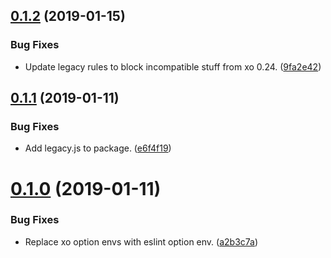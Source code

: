 ## [0.1.2](https://github.com/cfware/eslint-config-browser/compare/v0.1.1...v0.1.2) (2019-01-15)


### Bug Fixes

* Update legacy rules to block incompatible stuff from xo 0.24. ([9fa2e42](https://github.com/cfware/eslint-config-browser/commit/9fa2e42))



## [0.1.1](https://github.com/cfware/eslint-config-browser/compare/v0.1.0...v0.1.1) (2019-01-11)


### Bug Fixes

* Add legacy.js to package. ([e6f4f19](https://github.com/cfware/eslint-config-browser/commit/e6f4f19))



# [0.1.0](https://github.com/cfware/eslint-config-browser/compare/a2b3c7a...v0.1.0) (2019-01-11)


### Bug Fixes

* Replace xo option envs with eslint option env. ([a2b3c7a](https://github.com/cfware/eslint-config-browser/commit/a2b3c7a))



